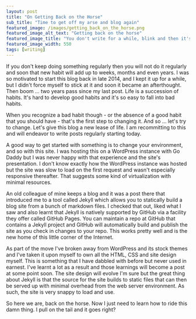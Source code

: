 ```yaml
---
layout: post
title: "On Getting Back on the Horse"
sub_title: "Time to get off my arse and blog again"
featured_image: /images/getting_back_on_the_horse.png
featured_image_alt_text: "Getting back on the horse"
featured_image_title: "You don't write for a while, blink and then it's been two years ..."
featured_image_width: 550
tags: [writing]
---
```


If you don't keep doing something regularly then you will not do it regularly and soon that new habit will add up to
weeks, months and even years.  I was so motivated to start this blog back in late 2014, and I kept it up for a while,
but I didn't force myself to stick at it and soon it became an afterthought.  Then boom ... two years pass since my
last post.  Life is a succession of habits.  It's hard to develop good habits and it's so easy to fall into bad habits.

When you recognize a bad habit though - or the absence of a good habit that you should have - that's the first step to
changing it.  And so ... let's try to change.  Let's give this blog a new lease of life.  I am recommitting to this
and will endeavor to write posts regularly starting today.

A good way to get started with something is to change your environment, and so with this site.  I was hosting this on a
WordPress instance with Go Daddy but I was never happy with that experience and the site's presentation.  I don't know
exactly how the WordPress instance was hosted but the site was slow to load on the first request and wasn't especially
responsive thereafter.  That suggests some kind of virtualization with minimal resources.

An old colleague of mine keeps a blog and it was a post there that introduced me to a tool called Jekyll which allows
you to statically build a blog site from a bunch of markdown files.  I checked that out, liked what I saw and also
learnt that Jekyll is natively supported by GitHub via a facility they offer called GitHub Pages.  You can maintain a
repo at GitHub that contains a Jekyll project and GitHub will automatically build and publish the site as you check in
changes to your repo.  This works pretty well and is the new home of this little corner of the Internet.

As part of the move I've broken away from WordPress and its stock themes and I've taken it upon myself to own all the
HTML, CSS and site design myself.  This is something that I have dabbled with before but never used in earnest.  I've
learnt a lot as a result and those learnings will become a post at some point soon.  The site design will evolve I'm
sure but the great thing about Jekyll is that the source for the site builds to static files that can then be served up
with minimal overhead from the web server environment.  As such, the site is very snappy to load and use.

So here we are, back on the horse.  Now I just need to learn how to ride this damn thing.  I pull on the tail and it
goes right?

